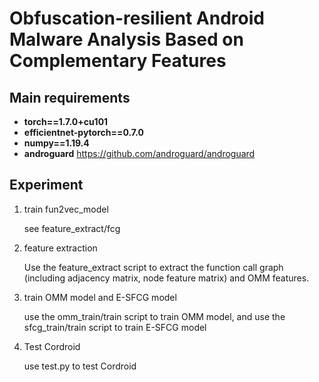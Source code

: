# Obfuscation-resilient Android Malware Analysis Based on Complementary Features

## Main requirements

  * **torch==1.7.0+cu101**
  * **efficientnet-pytorch==0.7.0**
  * **numpy==1.19.4**
  * **androguard** https://github.com/androguard/androguard

## Experiment

1. train fun2vec_model

   see feature_extract/fcg 

2. feature extraction

   Use the feature_extract script to extract the function call graph (including adjacency matrix, node feature matrix) and OMM features.

3. train OMM model and E-SFCG model

   use the omm_train/train script  to train OMM model, and use the sfcg_train/train script  to train E-SFCG model

4. Test Cordroid

   use test.py to test Cordroid

